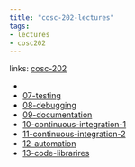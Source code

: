 ```yaml
---
title: "cosc-202-lectures"
tags: 
- lectures
- cosc202
---
```

links: [cosc-202](notes/cosc-202.md)

- 
- [07-testing](notes/07-testing.md)
- [08-debugging](notes/08-debugging.md)
- [09-documentation](notes/09-documentation.md)
- [10-continuous-integration-1](notes/10-continuous-integration-1.md)
- [11-continuous-integration-2](notes/11-continuous-integration-2.md)
- [12-automation](notes/12-automation)
- [13-code-librarires](notes/13-code-librarires.md)

